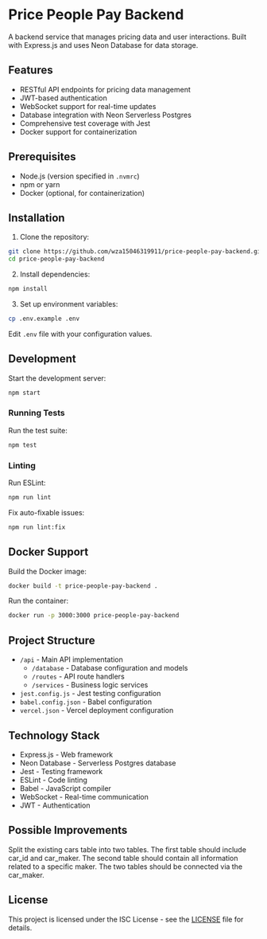 # Price People Pay Backend

A backend service that manages pricing data and user interactions. Built with Express.js and uses Neon Database for data storage.

## Features

- RESTful API endpoints for pricing data management
- JWT-based authentication
- WebSocket support for real-time updates
- Database integration with Neon Serverless Postgres
- Comprehensive test coverage with Jest
- Docker support for containerization

## Prerequisites

- Node.js (version specified in `.nvmrc`)
- npm or yarn
- Docker (optional, for containerization)

## Installation

1. Clone the repository:
```bash
git clone https://github.com/wza15046319911/price-people-pay-backend.git
cd price-people-pay-backend
```

2. Install dependencies:
```bash
npm install
```

3. Set up environment variables:
```bash
cp .env.example .env
```
Edit `.env` file with your configuration values.

## Development

Start the development server:
```bash
npm start
```

### Running Tests

Run the test suite:
```bash
npm test
```

### Linting

Run ESLint:
```bash
npm run lint
```

Fix auto-fixable issues:
```bash
npm run lint:fix
```

## Docker Support

Build the Docker image:
```bash
docker build -t price-people-pay-backend .
```

Run the container:
```bash
docker run -p 3000:3000 price-people-pay-backend
```

## Project Structure

- `/api` - Main API implementation
  - `/database` - Database configuration and models
  - `/routes` - API route handlers
  - `/services` - Business logic services
- `jest.config.js` - Jest testing configuration
- `babel.config.json` - Babel configuration
- `vercel.json` - Vercel deployment configuration

## Technology Stack

- Express.js - Web framework
- Neon Database - Serverless Postgres database
- Jest - Testing framework
- ESLint - Code linting
- Babel - JavaScript compiler
- WebSocket - Real-time communication
- JWT - Authentication

## Possible Improvements
Split the existing cars table into two tables. The first table should include car_id and car_maker. The second table should contain all information related to a specific maker. The two tables should be connected via the car_maker.

## License

This project is licensed under the ISC License - see the [LICENSE](LICENSE) file for details.
